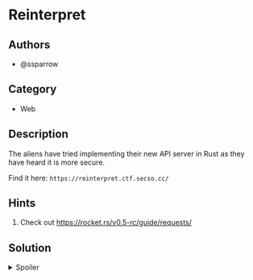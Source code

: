 # Reinterpret

## Authors

- @ssparrow

## Category

- Web

## Description

The aliens have tried implementing their new API server in Rust as they have heard it is more secure.

Find it here: `https://reinterpret.ctf.secso.cc/`

## Hints

1. Check out https://rocket.rs/v0.5-rc/guide/requests/

## Solution

<details>
<summary>Spoiler</summary>

### Idea

A firewall prevents `PATCH` requests, but rocket's "reinterpret" functionality lets
you bypass it.

### Walkthrough

1. Accessing the API shows the routes we can use:

```
{"api":"reinterpret","webserver":"rocket","routes":[{"path":"/flag","method":"PATCH","description":"Outputs the flag"}]}
```

We can see that there is a flag route with method "PATCH".

This means that if we perform a HTTP request with the specified request method `PATCH` we should be able to activate this
route and get the flag.

2. We can access the route with `curl -X PATCH https://reinterpret.ctf.secso.cc/flag`, but this gives us the error:

```
Your request was blocked by the application firewall. "PATCH" requests are not allowed by order of the alien
authorities.
```

This means we need a way to convince the firewall to think we are NOT doing a `PATCH` request, but convince the
application that we ARE.

3. After some research we find that "rocket" is a rust webserver and this [page](https://rocket.rs/v0.5-rc/guide/requests/)
   tells us that we can change the request method in another way:

> Because web browsers only support submitting HTML forms as GET or POST requests, Rocket reinterprets request methods under certain conditions. If a POST request contains a body of Content-Type: application/x-www-form-urlencoded and the form's first field has the name \_method and a valid HTTP method name as its value (such as "PUT"), that field's value is used as the method for the incoming request. This allows Rocket applications to submit non-POST forms. The todo example makes use of this feature to submit PUT and DELETE requests from a web form.

4. We can implement this using a curl command: `curl -H 'Content-Type: application/x-www-form-urlencoded' -d '_method=PATCH' https://reinterpret.ctf.secso.cc/flag` which gives us the flag (as the firewall does not account for reinterpreting methods)

### Flag

`BEGINNER{ru5t_15_certainly_an_1nt3r3sting_langu4g3}`

</details>
